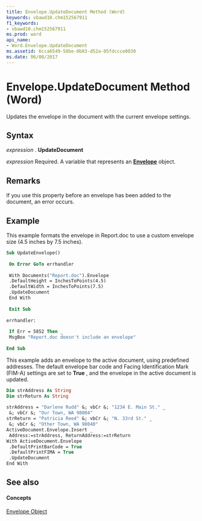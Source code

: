 ```yaml
---
title: Envelope.UpdateDocument Method (Word)
keywords: vbawd10.chm152567911
f1_keywords:
- vbawd10.chm152567911
ms.prod: word
api_name:
- Word.Envelope.UpdateDocument
ms.assetid: 6cca6549-58be-0b83-d52a-05fdccce0030
ms.date: 06/08/2017
---
```



# Envelope.UpdateDocument Method (Word)

Updates the envelope in the document with the current envelope settings.


## Syntax

 _expression_ . **UpdateDocument**

 _expression_ Required. A variable that represents an **[Envelope](Word.Envelope.md)** object.


## Remarks

If you use this property before an envelope has been added to the document, an error occurs.


## Example

This example formats the envelope in Report.doc to use a custom envelope size (4.5 inches by 7.5 inches).


```vb
Sub UpdateEnvelope() 
 
 On Error GoTo errhandler 
 
 With Documents("Report.doc").Envelope 
 .DefaultHeight = InchesToPoints(4.5) 
 .DefaultWidth = InchesToPoints(7.5) 
 .UpdateDocument 
 End With 
 
 Exit Sub 
 
errhandler: 
 
 If Err = 5852 Then _ 
 MsgBox "Report.doc doesn't include an envelope" 
 
End Sub
```

This example adds an envelope to the active document, using predefined addresses. The default envelope bar code and Facing Identification Mark (FIM-A) settings are set to  **True** , and the envelope in the active document is updated.




```vb
Dim strAddress As String 
Dim strReturn As String 
 
strAddress = "Darlene Rudd" &; vbCr &; "1234 E. Main St." _ 
 &; vbCr &; "Our Town, WA 98004" 
strReturn = "Patricia Reed" &; vbCr &; "N. 33rd St." _ 
 &; vbCr &; "Other Town, WA 98040" 
ActiveDocument.Envelope.Insert _ 
 Address:=strAddress, ReturnAddress:=strReturn 
With ActiveDocument.Envelope 
 .DefaultPrintBarCode = True 
 .DefaultPrintFIMA = True 
 .UpdateDocument 
End With
```


## See also


#### Concepts


[Envelope Object](Word.Envelope.md)

